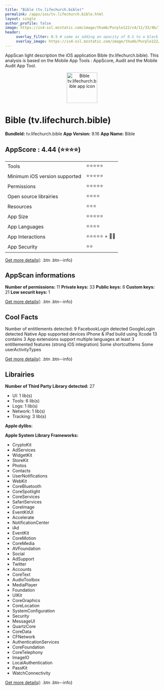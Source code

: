 ```yaml
---
title: "Bible (tv.lifechurch.bible)"
permalink: /apps/ios/tv.lifechurch.bible.html
layout: single
author_profile: false
image: https://is4-ssl.mzstatic.com/image/thumb/Purple122/v4/11/33/4b/11334be3-6a69-723d-5982-ca3a51bfebd1/AppIcon-0-1x_U007emarketing-0-7-0-0-85-220.png/512x512bb.jpg
header: 
     overlay_filter: 0.5 # same as adding an opacity of 0.5 to a black background
     overlay_image: https://is4-ssl.mzstatic.com/image/thumb/Purple122/v4/11/33/4b/11334be3-6a69-723d-5982-ca3a51bfebd1/AppIcon-0-1x_U007emarketing-0-7-0-0-85-220.png/512x512bb.jpg
---
```

AppScan light description the iOS application Bible (tv.lifechurch.bible). This analysis is based on the Mobile App Tools : AppScore, Audit and the Mobile Audit App Tool.

  
  
<div style="text-align: center;"><img src="https://is4-ssl.mzstatic.com/image/thumb/Purple122/v4/11/33/4b/11334be3-6a69-723d-5982-ca3a51bfebd1/AppIcon-0-1x_U007emarketing-0-7-0-0-85-220.png/512x512bb.jpg" width="100" height="100" alt="Bible tv.lifechurch.bible app icon"></div>  
  
# Bible (tv.lifechurch.bible)

**BundleId:** tv.lifechurch.bible
**App Version:** 9.16
**App Name:** Bible


## AppScore : 4.44 (⭐️⭐️⭐️⭐️) 

<table>
<tr><td> Tools </td><td> ⭐️⭐️⭐️⭐️⭐️ </td></tr>
<tr><td> Minimum iOS version supported </td><td> ⭐️⭐️⭐️⭐️⭐️ </td></tr>
<tr><td> Permissions </td><td> ⭐️⭐️⭐️⭐️⭐️ </td></tr>
<tr><td> Open source librairies </td><td> ⭐️⭐️⭐️⭐️ </td></tr>
<tr><td> Resources </td><td> ⭐️⭐️⭐️ </td></tr>
<tr><td> App Size </td><td> ⭐️⭐️⭐️⭐️⭐️ </td></tr>
<tr><td> App Languages </td><td> ⭐️⭐️⭐️⭐️ </td></tr>
<tr><td> App Interactions </td><td> ⭐️⭐️⭐️⭐️⭐️ + 🌟🌟 </td></tr>
<tr><td> App Security </td><td> ⭐️⭐️ </td></tr>
</table>

[Get more details](/pricing.html){: .btn .btn--info}  
  
## AppScan informations 

**Number of permissions:** 11
**Private keys:** 33
**Public keys:** 8
**Custom keys:** 21
**Low securit keys:** 1
  
[Get more details](/pricing.html){: .btn .btn--info}

## Cool Facts

Number of entitlements detected: 9
FacebookLogin detected
GoogleLogin detected
Native App
supported devices iPhone & iPad
build using Xcode 13
contains 3 App extensions
support multiple languages
at least 3 entitlemented features (strong iOS integration)
Some shortcutItems 
Some userActivityTypes
  
[Get more details](/pricing.html){: .btn .btn--info}

## Librairies 
**Number of Third Party Library detected:** 27
- UI: 1 lib(s)
- Tools: 6 lib(s)
- Logs: 1 lib(s)
- Network: 1 lib(s)
- Tracking: 3 lib(s)

**Apple dylibs:**


**Apple System Library Frameworks:**
- CryptoKit
- AdServices
- WidgetKit
- StoreKit
- Photos
- Contacts
- UserNotifications
- WebKit
- CoreBluetooth
- CoreSpotlight
- CoreServices
- SafariServices
- CoreImage
- EventKitUI
- Accelerate
- NotificationCenter
- iAd
- EventKit
- CoreMotion
- CoreMedia
- AVFoundation
- Social
- AdSupport
- Twitter
- Accounts
- CoreText
- AudioToolbox
- MediaPlayer
- Foundation
- UIKit
- CoreGraphics
- CoreLocation
- SystemConfiguration
- Security
- MessageUI
- QuartzCore
- CoreData
- CFNetwork
- AuthenticationServices
- CoreFoundation
- CoreTelephony
- ImageIO
- LocalAuthentication
- PassKit
- WatchConnectivity


  
[Get more details](/pricing.html){: .btn .btn--info}

